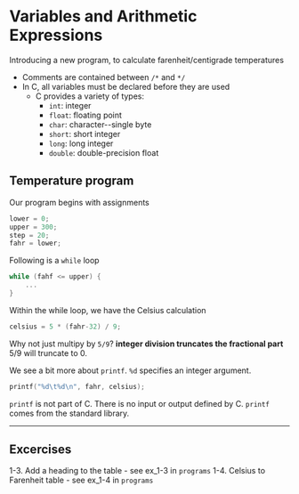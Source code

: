 # Variables and Arithmetic Expressions

Introducing a new program, to calculate farenheit/centigrade temperatures

- Comments are contained between `/*` and `*/`
- In C, all variables must be declared before they are used
	- C provides a variety of types:
		- `int`: integer
		- `float`: floating point
		- `char`: character--single byte
		- `short`: short integer
		- `long`: long integer
		- `double`: double-precision float

## Temperature program

Our program begins with assignments

```C
lower = 0;
upper = 300;
step = 20;
fahr = lower;
```

Following is a `while` loop

```C
while (fahf <= upper) {
	...
}
```
Within the while loop, we have the Celsius calculation

```C
celsius = 5 * (fahr-32) / 9;
```

Why not just multipy by `5/9`? 
__integer division truncates the fractional part__
5/9 will truncate to 0.

We see a bit more about `printf`. `%d` specifies an integer argument.

```C
printf("%d\t%d\n", fahr, celsius);
```

`printf` is not part of C. There is no input or output defined by C.
`printf` comes from the standard library.

---

## Excercises

1-3. Add a heading to the table
	- see ex\_1-3 in `programs`
1-4. Celsius to Farenheit table 
	- see ex\_1-4 in `programs`
